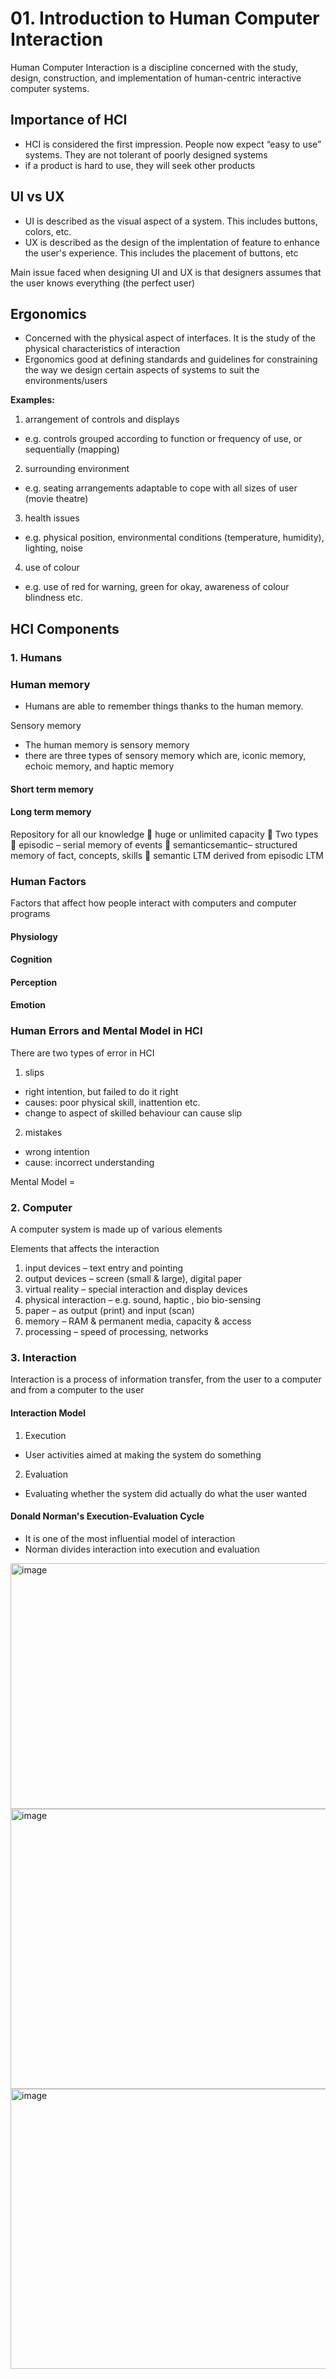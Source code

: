 # 01. Introduction to Human Computer Interaction
Human Computer Interaction is a discipline concerned with the study, design, construction, and implementation of human-centric interactive computer systems.

## Importance of HCI
- HCI is considered the first impression. People now expect “easy to use” systems. They are not tolerant of poorly designed systems
- if a product is hard to use, they will seek other products

## UI vs UX
- UI is described as the visual aspect of a system. This includes buttons, colors, etc.
- UX is described as the design of the implentation of feature to enhance the user's experience. This includes the placement of buttons, etc

Main issue faced when designing UI and UX is that designers assumes that the user knows everything (the perfect user)

## Ergonomics
- Concerned with the physical aspect of interfaces. It is the study of the physical characteristics of interaction
- Ergonomics good at defining standards and guidelines for constraining the way we design certain aspects of systems to suit the environments/users

**Examples:**
1. arrangement of controls and displays
- e.g. controls grouped according to function or frequency of
use, or sequentially (mapping)

2. surrounding environment
- e.g. seating arrangements adaptable to cope with all sizes of user (movie theatre)

3. health issues
- e.g. physical position, environmental conditions (temperature, humidity), lighting, noise

4. use of colour
- e.g. use of red for warning, green for okay, awareness of colour blindness etc.

## HCI Components

### 1. Humans

### Human memory
- Humans are able to remember things thanks to the human memory.

Sensory memory
- The human memory is sensory memory
- there are three types of sensory memory which are, iconic memory, echoic memory, and haptic memory

#### Short term memory


#### Long term memory
Repository for all our knowledge
 huge or unlimited capacity
 Two types
 episodic – serial memory of events
 semanticsemantic– structured memory of fact,
concepts, skills
 semantic LTM derived from episodic LTM

### Human Factors
Factors that affect how people interact with computers and computer programs

#### Physiology

#### Cognition

#### Perception

#### Emotion

### Human Errors and Mental Model in HCI
There are two types of error in HCI

1. slips
- right intention, but failed to do it right
- causes: poor physical skill, inattention etc.
- change to aspect of skilled behaviour can cause slip

2. mistakes
- wrong intention
- cause: incorrect understanding

Mental Model = 

### 2. Computer
A computer system is made up of various elements

Elements that affects the interaction
1. input devices – text entry and pointing
2. output devices – screen (small & large), digital paper
3. virtual reality – special interaction and display devices
4. physical interaction – e.g. sound, haptic , bio bio-sensing
5. paper – as output (print) and input (scan)
6. memory – RAM & permanent media, capacity & access
7. processing – speed of processing, networks

### 3. Interaction
Interaction is a process of information transfer, from the user to a computer and from a computer to the user

#### Interaction Model

1. Execution
- User activities aimed at making the system do something

2. Evaluation
- Evaluating whether the system did actually do what the user wanted

#### Donald Norman's Execution-Evaluation Cycle
- It is one of the most influential model of interaction
- Norman divides interaction into execution and evaluation

<img width="844" height="393" alt="image" src="https://github.com/user-attachments/assets/2c5a2c4e-818a-4645-8cd5-e9f98dfed717" />

<img width="844" height="448" alt="image" src="https://github.com/user-attachments/assets/f32563b5-67f1-4420-8a3d-d5edc961979c" />

<img width="844" height="448" alt="image" src="https://github.com/user-attachments/assets/e4045029-1200-4b50-bc4d-17c7dfc53c48" />

